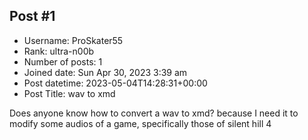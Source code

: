 ## Post #1
- Username: ProSkater55
- Rank: ultra-n00b
- Number of posts: 1
- Joined date: Sun Apr 30, 2023 3:39 am
- Post datetime: 2023-05-04T14:28:31+00:00
- Post Title: wav to xmd

Does anyone know how to convert a wav to xmd? because I need it to modify some audios of a game, specifically those of silent hill 4
